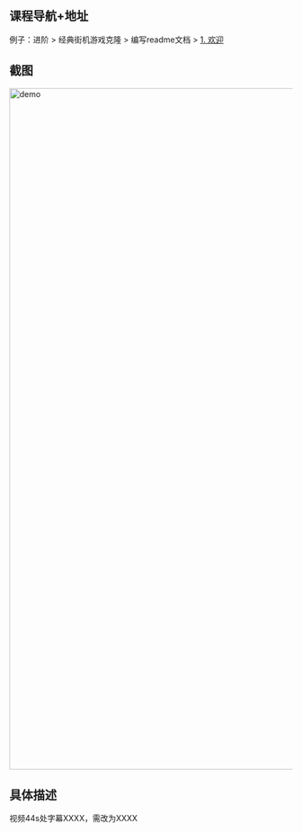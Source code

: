 ## 课程导航+地址
例子：进阶 > 经典街机游戏克隆 > 编写readme文档 > [1. 欢迎](教室地址链接)

## 截图
<img width="1212" alt="demo" src="图片地址">

## 具体描述
视频44s处字幕XXXX，需改为XXXX 
